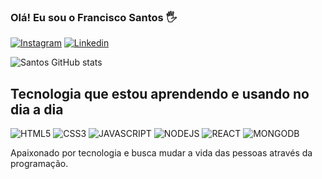 ### Olá! Eu sou o Francisco Santos 🖐️

[![Instagram](https://img.shields.io/badge/Instagram-E4405F?style=for-the-badge&logo=instagram&logoColor=white)](https://www.instagram.com/thefsantos/)
[![Linkedin](https://img.shields.io/badge/LinkedIn-0077B5?style=for-the-badge&logo=linkedin&logoColor=white)](https://www.linkedin.com/in/thefsantos/)

![Santos GitHub stats](https://github-readme-stats.vercel.app/api?username=Thefsantos&show_icons=true&theme=dark)

## Tecnologia que estou aprendendo e usando no dia a dia

![HTML5](https://img.shields.io/badge/HTML5-E34F26?style=for-the-badge&logo=html5&logoColor=white)
![CSS3](https://img.shields.io/badge/CSS3-1572B6?style=for-the-badge&logo=css3&logoColor=white)
![JAVASCRIPT](https://img.shields.io/badge/JavaScript-323330?style=for-the-badge&logo=javascript&logoColor=F7DF1E)
![NODEJS](https://img.shields.io/badge/Node.js-43853D?style=for-the-badge&logo=node.js&logoColor=white)
![REACT](https://img.shields.io/badge/React-20232A?style=for-the-badge&logo=react&logoColor=61DAF)
![MONGODB](https://img.shields.io/badge/MongoDB-4EA94B?style=for-the-badge&logo=mongodb&logoColor=white)

Apaixonado por tecnologia e busca mudar a vida das pessoas através da programação.

